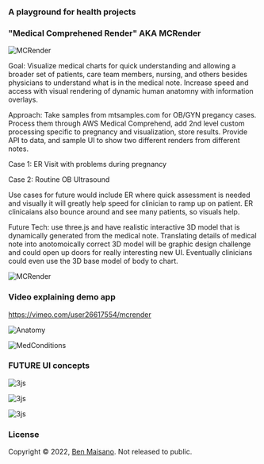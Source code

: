 ### A playground for health projects
### "Medical Comprehened Render" AKA MCRender

![MCRender](webui/src/mcrenderlogoCropped.png)

Goal: Visualize medical charts for quick understanding and allowing a broader set of patients, care team members, nursing, and others besides physicians to understand what is in the medical note.  Increase speed and access with visual rendering of dynamic human anatomny with information overlays.

Approach:  Take samples from mtsamples.com for OB/GYN pregancy cases.  Process them through AWS Medical Comprehend, add 2nd level custom processing specific to pregnancy and visualization, store results.  Provide API to data, and sample UI to show two different renders from different notes.

Case 1: ER Visit with problems during pregnancy

Case 2:  Routine OB Ultrasound

Use cases for future would include ER where quick assessment is needed and visually it will greatly help speed for clinician to ramp up on patient.  ER clinicaians also bounce around and see many patients, so visuals help.

Future Tech:  use three.js and have realistic interactive 3D model that is dynamically generated from the medical note.  Translating details of medical note into anotomoically correct 3D model will be graphic design challenge and could open up doors for really interesting new UI.  Eventually clinicians could even use the 3D base model of body to chart.


![MCRender](concept_imgs/mc_render_concept_image.png)


### Video explaining demo app

https://vimeo.com/user26617554/mcrender



![Anatomy](concept_imgs/obgyn_anatomy.png)


![MedConditions](concept_imgs/obgyn_medical_conditions.png)


### FUTURE UI concepts

![3js](concept_imgs/threejs_human_body.png)

![3js](concept_imgs/9month_lifecycle_pregnancy.png)

![3js](concept_imgs/basic_body_css.png)

### License

Copyright © 2022, [Ben Maisano](https://github.com/bjm88).  Not released to public.